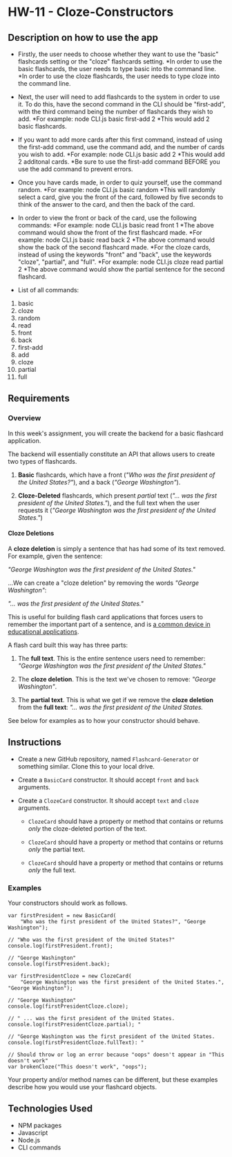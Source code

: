 # HW-11 - Cloze-Constructors

## Description on how to use the app

* Firstly, the user needs to choose whether they want to use the "basic" flashcards setting or the "cloze" flashcards setting.
  *In order to use the basic flashcards, the user needs to type basic into the command line.
  *In order to use the cloze flashcards, the user needs to type cloze into the command line. 
* Next, the user will need to add flashcards to the system in order to use it. To do this, have the second command in the CLI should be "first-add", with the third command being the number of flashcards they wish to add.
  *For example: node CLI.js basic first-add 2
  *This would add 2 basic flashcards.
* If you want to add more cards after this first command, instead of using the first-add command, use the command add, and the number of cards you wish to add.
  *For example: node CLI.js basic add 2
  *This would add 2 additonal cards.
  *Be sure to use the first-add command BEFORE you use the add command to prevent errors.
* Once you have cards made, in order to quiz yourself, use the command random.
  *For example: node CLI.js basic random
  *This will randomly select a card, give you the front of the card, followed by five seconds to think of the answer to the card, and then the back of the card. 
* In order to view the front or back of the card, use the following commands:
  *For example: node CLI.js basic read front 1
  *The above command would show the front of the first flashcard made.
  *For example: node CLI.js basic read back 2
  *The above command would show the back of the second flashcard made. 
  *For the cloze cards, instead of using the keywords "front" and "back", use the keywords "cloze", "partial", and "full". 
  *For example: node CLI.js cloze read partial 2
  *The above command would show the partial sentence for the second flashcard. 
  
* List of all commands:
1. basic
2. cloze
3. random
4. read
5. front
6. back
7. first-add
8. add
9. cloze
10. partial
11. full

## Requirements

### Overview

In this week's assignment, you will create the backend for a basic flashcard application.

The backend will essentially constitute an API that allows users to create two types of flashcards.

1. **Basic** flashcards, which have a front (_"Who was the first president of the United States?"_), and a back (_"George Washington"_).

2. **Cloze-Deleted** flashcards, which present _partial_ text (_"... was the first president of the United States."_), and the full text when the user requests it (_"George Washington was the first president of the United States."_)

#### Cloze Deletions

A **cloze deletion** is simply a sentence that has had some of its text removed. For example, given the sentence:

_"George Washington was the first president of the United States."_

...We can create a "cloze deletion" by removing the words _"George Washington"_:

_"... was the first president of the United States."_

This is useful for building flash card applications that forces users to remember the important part of a sentence, and is [a common device in educational applications](https://en.wikipedia.org/wiki/Cloze_test).

A flash card built this way has three parts:

1. The **full text**. This is the entire sentence users need to remember:  _"George Washington was the first president of the United States."_

2. The **cloze deletion**. This is the text we've chosen to remove: _"George Washington"_.

3. The **partial text**. This is what we get if we remove the **cloze deletion** from the **full text**: _"... was the first president of the United States._

See below for examples as to how your constructor should behave.

## Instructions

* Create a new GitHub repository, named `Flashcard-Generator` or something similar. Clone this to your local drive.

* Create a `BasicCard` constructor. It should accept `front` and `back` arguments.

* Create a `ClozeCard` constructor. It should accept `text` and `cloze` arguments.

  * `ClozeCard` should have a property or method that contains or returns _only_ the cloze-deleted portion of the text.

  * `ClozeCard` should have a property or method that contains or returns _only_ the partial text.

  * `ClozeCard` should have a property or method that contains or returns _only_ the full text.


### Examples

Your constructors should work as follows.

```
var firstPresident = new BasicCard(
    "Who was the first president of the United States?", "George Washington");

// "Who was the first president of the United States?"
console.log(firstPresident.front); 

// "George Washington"
console.log(firstPresident.back); 

var firstPresidentCloze = new ClozeCard(
    "George Washington was the first president of the United States.", "George Washington");

// "George Washington"
console.log(firstPresidentCloze.cloze); 

// " ... was the first president of the United States.
console.log(firstPresidentCloze.partial); "

// "George Washington was the first president of the United States.
console.log(firstPresidentCloze.fullText): "

// Should throw or log an error because "oops" doesn't appear in "This doesn't work"
var brokenCloze("This doesn't work", "oops"); 
```

Your property and/or method names can be different, but these examples describe how you would use your flashcard objects. 


## Technologies Used

- NPM packages
- Javascript
- Node.js
- CLI commands
